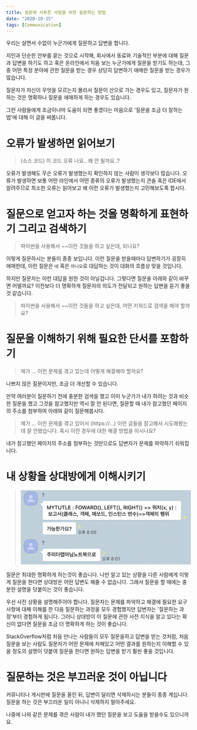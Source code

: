 ```yaml
---
title: 질문에 서투른 사람을 위한 질문하는 방법
date: "2020-10-15"
tags: [Communication]
---
```


우리는 살면서 수없이 누군가에게 질문하고 답변을 합니다.

지인과 단순한 안부를 묻는 것으로 시작해, 회사에서 동료와 기술적인 부분에 대해 질문과 답변을 하기도 하고 혹은 온라인에서 처음 보는 누군가에게 질문을 받기도 하는데, 그중 어떤 특정 분야에 관한 질문을 받는 경우 상당히 답변하기 애매한 질문을 받는 경우가 많습니다.

질문자가 자신이 무엇을 모르는지 몰라서 질문이 산으로 가는 경우도 있고, 질문자가 원하는 것은 명확하나 질문을 애매하게 하는 경우도 있습니다.

그런 사람들에게 조금이나마 도움이 되면 좋겠다는 마음으로 '질문을 조금 더 잘하는 법'에 대해 이 글을 써봅니다.

# 오류가 발생하면 읽어보기

> (소스 코드) 이 코드 오류 나요.. 왜 안 될까요..?

오류가 발생해도 무슨 오류가 발생했는지 확인하지 않는 사람이 생각보다 많습니다. 오류가 발생하면 보통 어떤 라인에서 어떤 종류의 오류가 발생했는지 콘솔 혹은 IDE에서 알려주므로 최소한 오류는 읽어보고 왜 이런 오류가 발생했는지 고민해보도록 합시다.

# 질문으로 얻고자 하는 것을 명확하게 표현하기 그리고 검색하기

> 파이썬을 사용해서 ~~이런 것들을 하고 싶은데, 되나요?

이렇게 질문하시는 분들이 종종 보입니다. 이런 질문을 받을때마다 답변하기가 굉장히 애매한데, 이런 질문은 `네` 혹은 `아니오`로 대답하는 것이 대화의 흐름상 맞을 것입니다.

하지만 질문자는 이런 대답을 원한 것이 아닐겁니다. 그렇다면 질문을 아래와 같이 바꾸면 어떨까요? 이전보다 더 명확하게 질문자의 의도가 전달되고 원하는 답변을 듣기 좋을것 같습니다.

> 파이썬을 사용해서 ~~이런 것들을 하고 싶은데, 어떤 키워드로 검색을 해야 할까요?


# 질문을 이해하기 위해 필요한 단서를 포함하기

> 제가 ... 이런 문제를 겪고 있는데 어떻게 해결해야 할까요?

나쁘지 않은 질문이지만, 조금 더 개선할 수 있습니다.

만약 여러분이 질문하기 전에 충분한 검색을 했고 이미 누군가가 내가 하려는 것과 비슷한 질문을 했고 그것을 참고했지만 역시 잘 안 된다면, 질문할 때 내가 참고했던 페이지의 주소를 첨부하여 아래와 같이 질문해봅시다.    

> 제가 ... 이런 문제를 겪고 있어서 (https://...) 이런 글들을 참고해서 시도해봤는데 잘 안됐습니다. 혹시 이런 경우에 대한 해결 방법을 아시나요? 

내가 참고했던 페이지의 주소를 첨부하는 것만으로도 답변자가 문제를 파악하기 쉬워집니다.


# 내 상황을 상대방에게 이해시키기

> ![an example of a bad question](./bad-question.png)

질문은 최대한 명확하게 하는것이 좋습니다. 나만 알고 있는 상황을 다른 사람에게 이렇게 질문을 한다면 상대방은 어떤 답변도 해줄 수 없습니다. 그래서 질문을 할 때에는 충분한 설명을 덧붙이는 것이 좋습니다.

우선 사전 상황을 설명해주어야 합니다. 질문자는 문제를 파악하고 해결에 필요한 요구사항에 대해 이해를 한 다음 질문하는 과정을 모두 경험했지만 답변자는 '질문하는 과정'부터 경험하게 됩니다. 그러니 상대방이 이 질문에 관한 사전 지식을 알고 있다는 확신이 없다면 질문을 조금 더 명확하게 하는 것이 좋습니다.

StackOverflow처럼 처음 만나는 사람들이 모두 질문을하고 답변을 받는 것처럼, 처음 질문을 보는 사람도 질문자가 어떤 문제에 처해있고 어떤 결과를 원하는지 이해할 수 있을 정도의 설명이 덧붙여 질문을 한다면 원하는 답변을 받기 훨씬 좋을 것입니다.


# 질문하는 것은 부끄러운 것이 아닙니다 

커뮤니티나 게시판에 질문을 올린 뒤, 답변이 달리면 삭제하시는 분들이 종종 계십니다. 질문을 하는 것은 부끄러운 일이 아니니 삭제하지 말아주세요.

나중에 나와 같은 문제를 겪은 사람이 내가 했던 질문을 보고 도움을 받을수도 있으니까요. 

